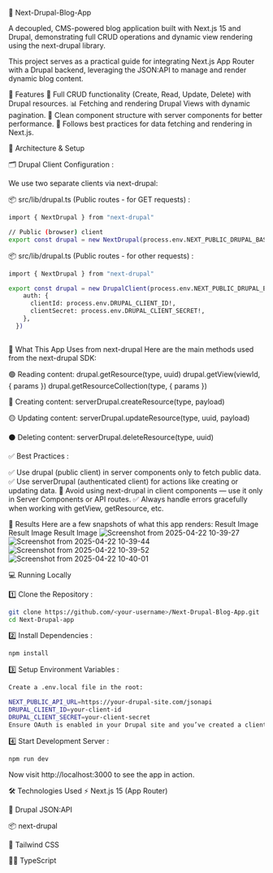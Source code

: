 🧩 Next-Drupal-Blog-App

A decoupled, CMS-powered blog application built with Next.js 15 and Drupal, demonstrating full CRUD operations and dynamic view rendering using the next-drupal library.

This project serves as a practical guide for integrating Next.js App Router with a Drupal backend, leveraging the JSON:API to manage and render dynamic blog content.

🚀 Features
🔄 Full CRUD functionality (Create, Read, Update, Delete) with Drupal resources.
📊 Fetching and rendering Drupal Views with dynamic pagination.
🧱 Clean component structure with server components for better performance.
🧪 Follows best practices for data fetching and rendering in Next.js.


🧠 Architecture & Setup

🗂️ Drupal Client Configuration :

We use two separate clients via next-drupal:


📦 src/lib/drupal.ts (Public routes - for GET requests) :

```bash
import { NextDrupal } from "next-drupal"

// Public (browser) client
export const drupal = new NextDrupal(process.env.NEXT_PUBLIC_DRUPAL_BASE_URL)
```

📦 src/lib/drupal.ts (Public routes - for other requests) :
```bash
import { NextDrupal } from "next-drupal"

export const drupal = new DrupalClient(process.env.NEXT_PUBLIC_DRUPAL_BASE_URL!, {
    auth: {
      clientId: process.env.DRUPAL_CLIENT_ID!,
      clientSecret: process.env.DRUPAL_CLIENT_SECRET!,
    },
  })
  

```

🧰 What This App Uses from next-drupal
Here are the main methods used from the next-drupal SDK:

🟢 Reading content:
drupal.getResource(type, uuid) drupal.getView(viewId, { params }) drupal.getResourceCollection(type, { params })

🔴 Creating content:
serverDrupal.createResource(type, payload)

🟡 Updating content: 
serverDrupal.updateResource(type, uuid, payload)

⚫ Deleting content:
serverDrupal.deleteResource(type, uuid)

✅ Best Practices :

✅ Use drupal (public client) in server components only to fetch public data.
✅ Use serverDrupal (authenticated client) for actions like creating or updating data.
🚫 Avoid using next-drupal in client components — use it only in Server Components or API routes.
✅ Always handle errors gracefully when working with getView, getResource, etc.

📸 Results
Here are a few snapshots of what this app renders: Result Image Result Image Result Image
![Screenshot from 2025-04-22 10-39-27](https://github.com/user-attachments/assets/b5336a58-2563-4e65-a2ba-e11f75040b49)
![Screenshot from 2025-04-22 10-39-44](https://github.com/user-attachments/assets/7b095f78-ac2e-43d3-b2b6-a07b7602d2df)
![Screenshot from 2025-04-22 10-39-52](https://github.com/user-attachments/assets/9ceffb4b-a6e5-4193-bbac-a51761a1ad84)
![Screenshot from 2025-04-22 10-40-01](https://github.com/user-attachments/assets/fa4b5066-b9d6-44c4-8982-81789df2a0c9)



💻 Running Locally

1️⃣ Clone the Repository :


```bash
git clone https://github.com/<your-username>/Next-Drupal-Blog-App.git
cd Next-Drupal-app
```

2️⃣ Install Dependencies : 

```bash
npm install
```

3️⃣ Setup Environment Variables :

```bash
Create a .env.local file in the root:

NEXT_PUBLIC_API_URL=https://your-drupal-site.com/jsonapi
DRUPAL_CLIENT_ID=your-client-id
DRUPAL_CLIENT_SECRET=your-client-secret
Ensure OAuth is enabled in your Drupal site and you’ve created a client with the necessary scopes.

```


4️⃣ Start Development Server :

```bash
npm run dev
```

Now visit http://localhost:3000 to see the app in action.


🛠️ Technologies Used
⚡ Next.js 15 (App Router)

🔌 Drupal JSON:API

📦 next-drupal

🎨 Tailwind CSS

🧑‍💻 TypeScript

